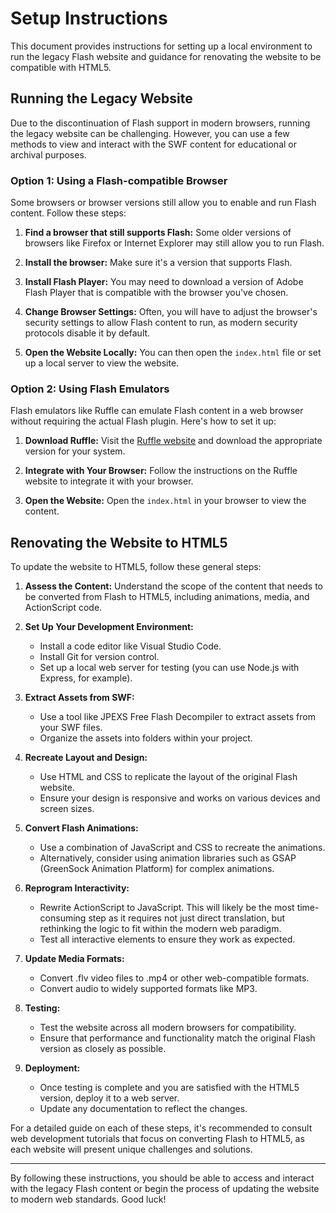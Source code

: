 # Setup Instructions

This document provides instructions for setting up a local environment to run the legacy Flash website and guidance for renovating the website to be compatible with HTML5.

## Running the Legacy Website

Due to the discontinuation of Flash support in modern browsers, running the legacy website can be challenging. However, you can use a few methods to view and interact with the SWF content for educational or archival purposes.

### Option 1: Using a Flash-compatible Browser

Some browsers or browser versions still allow you to enable and run Flash content. Follow these steps:

1. **Find a browser that still supports Flash:** Some older versions of browsers like Firefox or Internet Explorer may still allow you to run Flash.
   
2. **Install the browser:** Make sure it's a version that supports Flash.

3. **Install Flash Player:** You may need to download a version of Adobe Flash Player that is compatible with the browser you've chosen.

4. **Change Browser Settings:** Often, you will have to adjust the browser's security settings to allow Flash content to run, as modern security protocols disable it by default.

5. **Open the Website Locally:** You can then open the `index.html` file or set up a local server to view the website.

### Option 2: Using Flash Emulators

Flash emulators like Ruffle can emulate Flash content in a web browser without requiring the actual Flash plugin. Here's how to set it up:

1. **Download Ruffle:** Visit the [Ruffle website](https://ruffle.rs/) and download the appropriate version for your system.

2. **Integrate with Your Browser:** Follow the instructions on the Ruffle website to integrate it with your browser.

3. **Open the Website:** Open the `index.html` in your browser to view the content.

## Renovating the Website to HTML5

To update the website to HTML5, follow these general steps:

1. **Assess the Content:** Understand the scope of the content that needs to be converted from Flash to HTML5, including animations, media, and ActionScript code.

2. **Set Up Your Development Environment:**
   - Install a code editor like Visual Studio Code.
   - Install Git for version control.
   - Set up a local web server for testing (you can use Node.js with Express, for example).

3. **Extract Assets from SWF:**
   - Use a tool like JPEXS Free Flash Decompiler to extract assets from your SWF files.
   - Organize the assets into folders within your project.

4. **Recreate Layout and Design:**
   - Use HTML and CSS to replicate the layout of the original Flash website.
   - Ensure your design is responsive and works on various devices and screen sizes.

5. **Convert Flash Animations:**
   - Use a combination of JavaScript and CSS to recreate the animations.
   - Alternatively, consider using animation libraries such as GSAP (GreenSock Animation Platform) for complex animations.

6. **Reprogram Interactivity:**
   - Rewrite ActionScript to JavaScript. This will likely be the most time-consuming step as it requires not just direct translation, but rethinking the logic to fit within the modern web paradigm.
   - Test all interactive elements to ensure they work as expected.

7. **Update Media Formats:**
   - Convert .flv video files to .mp4 or other web-compatible formats.
   - Convert audio to widely supported formats like MP3.

8. **Testing:**
   - Test the website across all modern browsers for compatibility.
   - Ensure that performance and functionality match the original Flash version as closely as possible.

9. **Deployment:**
   - Once testing is complete and you are satisfied with the HTML5 version, deploy it to a web server.
   - Update any documentation to reflect the changes.

For a detailed guide on each of these steps, it's recommended to consult web development tutorials that focus on converting Flash to HTML5, as each website will present unique challenges and solutions.

---

By following these instructions, you should be able to access and interact with the legacy Flash content or begin the process of updating the website to modern web standards. Good luck!
